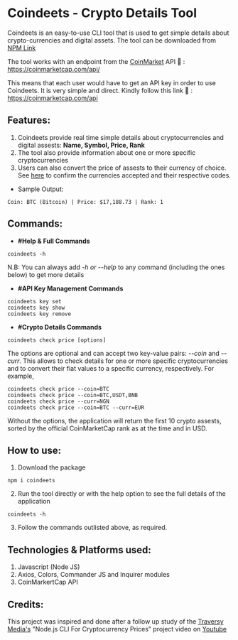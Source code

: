 # Coindeets - Crypto Details Tool
Coindeets is an easy-to-use CLI tool that is used to get simple details about crypto-currencies and digital assets. 
The tool can be downloaded from [NPM Link](https://npmjs.org)

The tool works with an endpoint from the [CoinMarket](https://coinmarketcap.com) API :link: : https://coinmarketcap.com/api/

This means that each user would have to get an API key in order to use Coindeets. It is very simple and direct. Kindly follow this link :link: : https://coinmarketcap.com/api

## Features:
1. Coindeets provide real time simple details about cryptocurrencies and digital assests: **Name, Symbol, Price, Rank**
2. The tool also provide information about one or more specific cryptocurrencies
3. Users can also convert the price of assests to their currency of choice. See [here](https://coinmarketcap.com/api/documentation/v1/#section/Standards-and-Conventions) to confirm the currencies accepted and their respective codes.

- Sample Output:
```
Coin: BTC (Bitcoin) | Price: $17,188.73 | Rank: 1
```

## Commands:
- **#Help & Full Commands**
```
coindeets -h
```
N.B: You can always add *-h or --help* to any command (including the ones below) to get more details
- **#API Key Management Commands**
```
coindeets key set
coindeets key show
coindeets key remove
```
- **#Crypto Details Commands**
```
coindeets check price [options]
```
The options are optional and can accept two key-value pairs: *--coin* and *--curr*. This allows to check details for one or more specific cryptocurrencies and to convert their fiat values to a specific currency, respectively.
For example,
```
coindeets check price --coin=BTC
coindeets check price --coin=BTC,USDT,BNB
coindeets check price --curr=NGN 
coindeets check price --coin=BTC --curr=EUR
```
Without the options, the application will return the first 10 crypto assests, sorted by the official CoinMarketCap rank as at the time and in USD.


## How to use:
1. Download the package
```
npm i coindeets
```
2. Run the tool directly or with the help option to see the full details of the application
```
coindeets -h
```
3. Follow the commands outlisted above, as required.


## Technologies & Platforms used:
1. Javascript (Node JS)
2. Axios, Colors, Commander JS and Inquirer modules
3. CoinMarkertCap API


## Credits:
This project was inspired and done after a follow up study of the [Traversy Media's](https://https://traversymedia.com/) "Node.js CLI For Cryptocurrency Prices" project video on [Youtube](https://www.youtube.com/watch?v=-6OAHsde15E&list=PLOIqoeraV94gtjixvyve7Lywvhg9QB_XW&index=1)